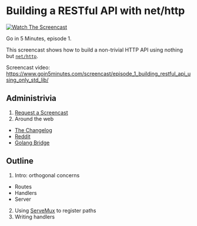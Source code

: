 # Building a RESTful API with net/http

[![Watch The Screencast](https://www.goin5minutes.com/img/watch-screencast.svg)](https://www.goin5minutes.com/screencast/episode_1_building_restful_api_using_only_std_lib/)

Go in 5 Minutes, episode 1.

This screencast shows how to build a non-trivial HTTP API using nothing but [`net/http`](https://godoc.org/net/http).

Screencast video:
https://www.goin5minutes.com/screencast/episode_1_building_restful_api_using_only_std_lib/

## Administrivia

1. [Request a Screencast](https://github.com/arschles/go-in-5-minutes#request-a-screencast)
2. Around the web
 - [The Changelog](http://email.changelog.com/t/ViewEmail/t/D4E0966AA0002771)
 - [Reddit](https://www.reddit.com/r/golang/comments/3mpbyh/weekly_5_minute_screencast_for_gophers/)
 - [Golang Bridge](https://forum.golangbridge.org/t/new-screencast-for-gophers/124)

## Outline

1. Intro: orthogonal concerns
  - Routes
  - Handlers
  - Server
2. Using [ServeMux](https://godoc.org/net/http#ServeMux) to register paths
3. Writing handlers
